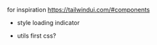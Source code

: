 for inspiration https://tailwindui.com/#components


- style loading indicator

- utils first css?



